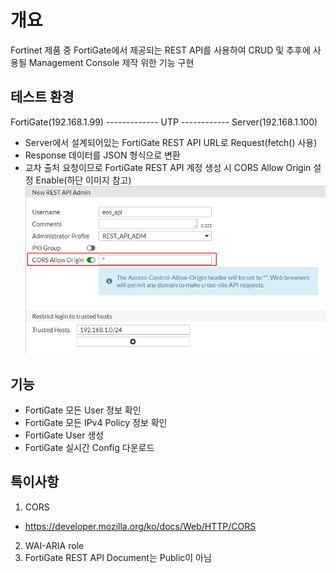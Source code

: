 # 개요
Fortinet 제품 중 FortiGate에서 제공되는 REST API를 사용하여 CRUD 및 추후에 사용될 Management Console 제작 위한 기능 구현

## 테스트 환경
FortiGate(192.168.1.99) -------------  UTP  ------------ Server(192.168.1.100)   
- Server에서 설계되어있는 FortiGate REST API URL로 Request(fetch() 사용)  
- Response 데이터를 JSON 형식으로 변환
- 교차 출처 요청이므로 FortiGate REST API 계정 생성 시 CORS Allow Origin 설정 Enable(하단 이미지 참고)
![cors_option](./img/cors_option.png)

## 기능
- FortiGate 모든 User 정보 확인
- FortiGate 모든 IPv4 Policy 정보 확인
- FortiGate User 생성
- FortiGate 실시간 Config 다운로드

## 특이사항
1. CORS
- https://developer.mozilla.org/ko/docs/Web/HTTP/CORS
2. WAI-ARIA role 
3. FortiGate REST API Document는 Public이 아님